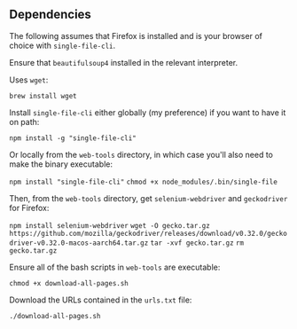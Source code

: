 ## Dependencies

The following assumes that Firefox is installed and is your browser of choice with `single-file-cli`.

Ensure that `beautifulsoup4` installed in the relevant interpreter.

Uses `wget`:

`brew install wget`

Install `single-file-cli` either globally (my preference) if you want to have it on path:

`npm install -g "single-file-cli"`

Or locally from the `web-tools` directory, in which case you'll also need to make the binary executable:

`npm install "single-file-cli"`
`chmod +x node_modules/.bin/single-file`

Then, from the `web-tools` directory, get `selenium-webdriver` and `geckodriver` for Firefox:

`npm install selenium-webdriver`
`wget -O gecko.tar.gz https://github.com/mozilla/geckodriver/releases/download/v0.32.0/geckodriver-v0.32.0-macos-aarch64.tar.gz`
`tar -xvf gecko.tar.gz`
`rm gecko.tar.gz`

Ensure all of the bash scripts in `web-tools` are executable:

`chmod +x download-all-pages.sh`

Download the URLs contained in the `urls.txt` file:

`./download-all-pages.sh`
